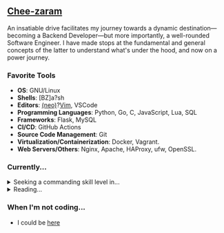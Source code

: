## [Chee-zaram](https://linkedin/in/chee-zaram)
An insatiable drive facilitates my journey towards a dynamic destination—becoming a Backend Developer—but more importantly, a well-rounded Software Engineer. I have made stops at the fundamental and general concepts of the latter to understand what's under the hood, and now on a power journey.

### Favorite Tools
* **OS**: GNU/Linux
* **Shells**: [BZ]a?sh
* **Editors**: [(neo)](https://neovim.io/)?[Vim](https://www.vim.org/), VSCode
* **Programming Languages**: Python, Go, C, JavaScript, Lua, SQL
* **Frameworks**: Flask, MySQL
* **CI/CD**: GitHub Actions
* **Source Code Management**: Git
* **Virtualization/Containerization**: Docker, Vagrant.
* **Web Servers/Others**: Nginx, Apache, HAProxy, ufw, OpenSSL.

### Currently...
<details>
  <summary>Seeking a commanding skill level in...</summary>
  <ul>
    <li>Rust</li>
  </ul>
</details>

<details>
  <summary>Reading...</summary>
  <ul>
    <li>
      <a href="https://www.goodreads.com/en/book/show/7936425-more-money-than-god">More Money Than God: Hedge Funds and the Making of a New Elite</a>
    </li>
    <li>
      <a href="https://www.goodreads.com/book/show/25550614-programming-rust?from_search=true&from_srp=true&qid=5HA6nUtjZ2&rank=2">Programming Rust: Fast, Safe Systems Development</a>
    </li>
</details>

### When I'm not coding...
* I could be [here](https://twitter.com/CheezaramOkeke)
